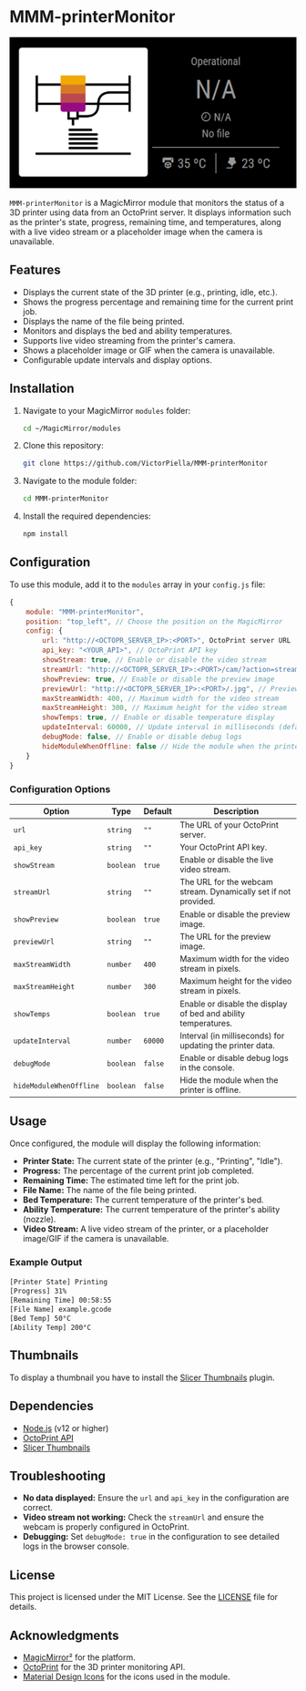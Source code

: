 # MMM-printerMonitor

![screenshot](ModulePreview.PNG)

`MMM-printerMonitor` is a MagicMirror module that monitors the status of a 3D printer using data from an OctoPrint server. It displays information such as the printer's state, progress, remaining time, and temperatures, along with a live video stream or a placeholder image when the camera is unavailable.

## Features

- Displays the current state of the 3D printer (e.g., printing, idle, etc.).
- Shows the progress percentage and remaining time for the current print job.
- Displays the name of the file being printed.
- Monitors and displays the bed and ability temperatures.
- Supports live video streaming from the printer's camera.
- Shows a placeholder image or GIF when the camera is unavailable.
- Configurable update intervals and display options.

## Installation

1. Navigate to your MagicMirror `modules` folder:
   ```bash
   cd ~/MagicMirror/modules
   ```

2. Clone this repository:
   ```bash
   git clone https://github.com/VictorPiella/MMM-printerMonitor
   ```

3. Navigate to the module folder:
   ```bash
   cd MMM-printerMonitor
   ```

4. Install the required dependencies:
   ```bash
   npm install
   ```

## Configuration

To use this module, add it to the `modules` array in your `config.js` file:

```javascript
{
    module: "MMM-printerMonitor",
    position: "top_left", // Choose the position on the MagicMirror
    config: {
        url: "http://<OCTOPR_SERVER_IP>:<PORT>", OctoPrint server URL
        api_key: "<YOUR_API>", // OctoPrint API key
        showStream: true, // Enable or disable the video stream
        streamUrl: "http://<OCTOPR_SERVER_IP>:<PORT>/cam/?action=stream", // Webcam stream URL
        showPreview: true, // Enable or disable the preview image
        previewUrl: "http://<OCTOPR_SERVER_IP>:<PORT>/.jpg", // Preview image URL
        maxStreamWidth: 400, // Maximum width for the video stream
        maxStreamHeight: 300, // Maximum height for the video stream
        showTemps: true, // Enable or disable temperature display
        updateInterval: 60000, // Update interval in milliseconds (default: 60 seconds)
        debugMode: false, // Enable or disable debug logs
        hideModuleWhenOffline: false // Hide the module when the printer is offline
    }
}
```

### Configuration Options

| **Option**              | **Type**    | **Default**         | **Description**                                                                 |
|-------------------------|-------------|---------------------|---------------------------------------------------------------------------------|
| `url`                  | `string`    | `""`                | The URL of your OctoPrint server.                                              |
| `api_key`              | `string`    | `""`                | Your OctoPrint API key.                                                        |
| `showStream`           | `boolean`   | `true`              | Enable or disable the live video stream.                                       |
| `streamUrl`            | `string`    | `""`                | The URL for the webcam stream. Dynamically set if not provided.                |
| `showPreview`          | `boolean`   | `true`              | Enable or disable the preview image.                                           |
| `previewUrl`           | `string`    | `""`                | The URL for the preview image.                                                 |
| `maxStreamWidth`       | `number`    | `400`               | Maximum width for the video stream in pixels.                                  |
| `maxStreamHeight`      | `number`    | `300`               | Maximum height for the video stream in pixels.                                 |
| `showTemps`            | `boolean`   | `true`              | Enable or disable the display of bed and ability temperatures.                 |
| `updateInterval`       | `number`    | `60000`             | Interval (in milliseconds) for updating the printer data.                      |
| `debugMode`            | `boolean`   | `false`             | Enable or disable debug logs in the console.                                   |
| `hideModuleWhenOffline`| `boolean`   | `false`             | Hide the module when the printer is offline.                                   |

## Usage

Once configured, the module will display the following information:

- **Printer State:** The current state of the printer (e.g., "Printing", "Idle").
- **Progress:** The percentage of the current print job completed.
- **Remaining Time:** The estimated time left for the print job.
- **File Name:** The name of the file being printed.
- **Bed Temperature:** The current temperature of the printer's bed.
- **Ability Temperature:** The current temperature of the printer's ability (nozzle).
- **Video Stream:** A live video stream of the printer, or a placeholder image/GIF if the camera is unavailable.

### Example Output

```
[Printer State] Printing
[Progress] 31%
[Remaining Time] 00:58:55
[File Name] example.gcode
[Bed Temp] 50°C
[Ability Temp] 200°C
```


## Thumbnails

To display a thumbnail you have to install the [Slicer Thumbnails](https://plugins.octoprint.org/plugins/prusaslicerthumbnails/) plugin.

## Dependencies

- [Node.js](https://nodejs.org/) (v12 or higher)
- [OctoPrint API](https://docs.octoprint.org/en/master/api/)
- [Slicer Thumbnails](https://plugins.octoprint.org/plugins/prusaslicerthumbnails/)

## Troubleshooting

- **No data displayed:** Ensure the `url` and `api_key` in the configuration are correct.
- **Video stream not working:** Check the `streamUrl` and ensure the webcam is properly configured in OctoPrint.
- **Debugging:** Set `debugMode: true` in the configuration to see detailed logs in the browser console.

## License

This project is licensed under the MIT License. See the [LICENSE](LICENSE) file for details.

## Acknowledgments

- [MagicMirror²](https://magicmirror.builders/) for the platform.
- [OctoPrint](https://octoprint.org/) for the 3D printer monitoring API.
- [Material Design Icons](https://materialdesignicons.com/) for the icons used in the module.
